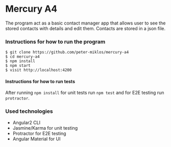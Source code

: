 # Mercury A4

The program act as a basic contact manager app that allows user to see the stored contacts with details and edit them. Contacts are stored in a json file.

### Instructions for how to run the program

```
$ git clone https://github.com/peter-miklos/mercury-a4
$ cd mercury-a4
$ npm install
$ npm start
$ visit http://localhost:4200
```
#### Instructions for how to run tests
After running ```npm install``` for unit tests run ```npm test``` and for E2E testing run ```protractor```.

### Used technologies
- Angular2 CLI
- Jasmine/Karma for unit testing
- Protractor for E2E testing
- Angular Material for UI

